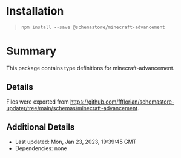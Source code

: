 # Installation
> `npm install --save @schemastore/minecraft-advancement`

# Summary
This package contains type definitions for minecraft-advancement.

## Details
Files were exported from https://github.com/ffflorian/schemastore-updater/tree/main/schemas/minecraft-advancement.

## Additional Details
* Last updated: Mon, Jan 23, 2023, 19:39:45 GMT
* Dependencies: none
